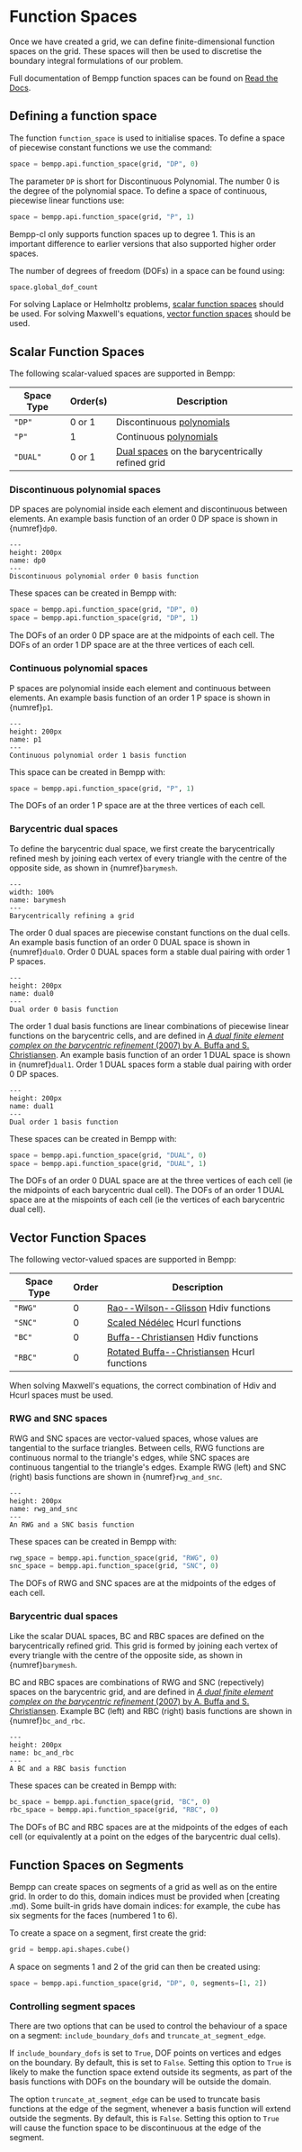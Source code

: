 # Function Spaces

Once we have created a grid, we can define finite-dimensional function spaces
on the grid. These spaces will then be used to discretise the boundary integral
formulations of our problem.

Full documentation of Bempp function spaces can be found on [Read the Docs](https://bempp-cl.readthedocs.io/en/latest/docs/bempp/api/space/index.html).

## Defining a function space

The function `function_space` is used to initialise spaces. To define
a space of piecewise constant functions we use the command:

```python
space = bempp.api.function_space(grid, "DP", 0)
```

The parameter `DP` is short for Discontinuous Polynomial. The number 0 is
the degree of the polynomial space. To define a space of continuous, piecewise
linear functions use:

```python
space = bempp.api.function_space(grid, "P", 1)
```

Bempp-cl only supports function spaces up to degree 1. This is an important
difference to earlier versions that also supported higher order spaces.

The number of degrees of freedom (DOFs) in a space can be found using:

```python
space.global_dof_count
```

For solving Laplace or Helmholtz problems, [scalar function spaces](#scalar-function-spaces)
should be used.
For solving Maxwell's equations, [vector function spaces](#vector-function-spaces)
should be used.

## Scalar Function Spaces

The following scalar-valued spaces are supported in Bempp:

Space Type | Order(s) | Description
---------- | -------- | -----------
`"DP"`     | 0 or 1   | Discontinuous [polynomials](https://defelement.com/elements/lagrange.html)
`"P"`      | 1        | Continuous [polynomials](https://defelement.com/elements/lagrange.html)
`"DUAL"`   | 0 or 1   | [Dual spaces](https://defelement.com/elements/dual.html) on the barycentrically refined grid

### Discontinuous polynomial spaces
DP spaces are polynomial inside each element and discontinuous between elements.
An example basis function of an order 0 DP space is shown in {numref}`dp0`.

```{figure} ../img/dp0.png
---
height: 200px
name: dp0
---
Discontinuous polynomial order 0 basis function
```

These spaces can be created in Bempp with:

```python
space = bempp.api.function_space(grid, "DP", 0)
space = bempp.api.function_space(grid, "DP", 1)
```

The DOFs of an order 0 DP space are at the midpoints of each cell.
The DOFs of an order 1 DP space are at the three vertices of each cell.

### Continuous polynomial spaces
P spaces are polynomial inside each element and continuous between elements.
An example basis function of an order 1 P space is shown in {numref}`p1`.

```{figure} ../img/p1.png
---
height: 200px
name: p1
---
Continuous polynomial order 1 basis function
```

This space can be created in Bempp with:

```python
space = bempp.api.function_space(grid, "P", 1)
```

The DOFs of an order 1 P space are at the three vertices of each cell.

### Barycentric dual spaces
To define the barycentric dual space, we first create the barycentrically refined mesh by joining
each vertex of every triangle with the centre of the opposite side, as shown in {numref}`barymesh`.

```{figure} ../img/barycentric_mesh.png
---
width: 100%
name: barymesh
---
Barycentrically refining a grid
```

The order 0 dual spaces are piecewise constant functions on the dual cells.
An example basis function of an order 0 DUAL space is shown in {numref}`dual0`.
Order 0 DUAL spaces form a stable dual pairing with order 1 P spaces.
```{figure} ../img/dual0.png
---
height: 200px
name: dual0
---
Dual order 0 basis function
```

The order 1 dual basis functions are linear combinations of piecewise linear
functions on the barycentric cells, and are defined in
[<em>A dual finite element complex on the barycentric refinement</em> (2007) by A. Buffa and S. Christiansen](https://www.jstor.org/stable/40234460?seq=1).
An example basis function of an order 1 DUAL space is shown in {numref}`dual1`.
Order 1 DUAL spaces form a stable dual pairing with order 0 DP spaces.

```{figure} ../img/dual1.png
---
height: 200px
name: dual1
---
Dual order 1 basis function
```

These spaces can be created in Bempp with:

```python
space = bempp.api.function_space(grid, "DUAL", 0)
space = bempp.api.function_space(grid, "DUAL", 1)
```

The DOFs of an order 0 DUAL space are at the three vertices of each cell
(ie the midpoints of each barycentric dual cell).
The DOFs of an order 1 DUAL space are at the mispoints of each cell
(ie the vertices of each barycentric dual cell).

## Vector Function Spaces


The following vector-valued spaces are supported in Bempp:

Space Type | Order | Description
---------- | ----- | -----------
`"RWG"`    | 0     | [Rao--Wilson--Glisson](https://defelement.com/elements/raviart-thomas.html) Hdiv functions
`"SNC"`    | 0     | [Scaled N&eacute;d&eacute;lec](https://defelement.com/elements/nedelec1.html) Hcurl functions
`"BC"`     | 0     | [Buffa--Christiansen](https://defelement.com/elements/buffa-christiansen.html) Hdiv functions
`"RBC"`    | 0     | [Rotated Buffa--Christiansen](https://defelement.com/elements/rotated-buffa-christiansen.html) Hcurl functions

When solving Maxwell's equations, the correct combination of Hdiv and Hcurl spaces must be used.

### RWG and SNC spaces
RWG and SNC spaces are vector-valued spaces, whose values are tangential to the surface triangles.
Between cells, RWG functions are continuous normal
to the triangle's edges, while SNC spaces are continuous tangential to the triangle's edges.
Example RWG (left) and SNC (right) basis functions are shown in {numref}`rwg_and_snc`.

```{figure} ../img/rwg_and_snc.png
---
height: 200px
name: rwg_and_snc
---
An RWG and a SNC basis function
```

These spaces can be created in Bempp with:

```python
rwg_space = bempp.api.function_space(grid, "RWG", 0)
snc_space = bempp.api.function_space(grid, "SNC", 0)
```

The DOFs of RWG and SNC spaces are at the midpoints of the edges of each cell.

### Barycentric dual spaces
Like the scalar DUAL spaces, BC and RBC spaces are defined on the barycentrically refined grid.
This grid is formed by joining
each vertex of every triangle with the centre of the opposite side, as shown in {numref}`barymesh`.

BC and RBC spaces are combinations of RWG and SNC (repectively) spaces on the barycentric grid,
and are defined in
[<em>A dual finite element complex on the barycentric refinement</em> (2007) by A. Buffa and S. Christiansen](https://www.jstor.org/stable/40234460?seq=1).
Example BC (left) and RBC (right) basis functions are shown in {numref}`bc_and_rbc`.

```{figure} ../img/bc_and_rbc.png
---
height: 200px
name: bc_and_rbc
---
A BC and a RBC basis function
```

These spaces can be created in Bempp with:

```python
bc_space = bempp.api.function_space(grid, "BC", 0)
rbc_space = bempp.api.function_space(grid, "RBC", 0)
```

The DOFs of BC and RBC spaces are at the midpoints of the edges of each cell (or equivalently at
a point on the edges of the barycentric dual cells).

## Function Spaces on Segments

Bempp can create spaces on segments of a grid as well as on the entire grid.
In order to do this, domain indices must be provided when [creating .md).
Some built-in grids have domain indices: for example, the cube has six segments
for the faces (numbered 1 to 6).

To create a space on a segment, first create the grid:
```python
grid = bempp.api.shapes.cube()
```

A space on segments 1 and 2 of the grid can then be created using:
```python
space = bempp.api.function_space(grid, "DP", 0, segments=[1, 2])
```

### Controlling segment spaces
There are two options that can be used to control the behaviour of a space on a segment:
`include_boundary_dofs` and `truncate_at_segment_edge`.

If `include_boundary_dofs` is set to `True`, DOF points on vertices and edges on the boundary.
By default, this is set to `False`. Setting this option to `True` is likely to make the
function space extend outside its segments, as part of the basis functions with DOFs on the
boundary will be outside the domain.

The option `truncate_at_segment_edge` can be used to truncate basis functions at the edge of the
segment, whenever a basis function will extend outside the segments. By default, this is `False`.
Setting this option to `True` will cause the function space to be discontinuous at the edge
of the segment.
